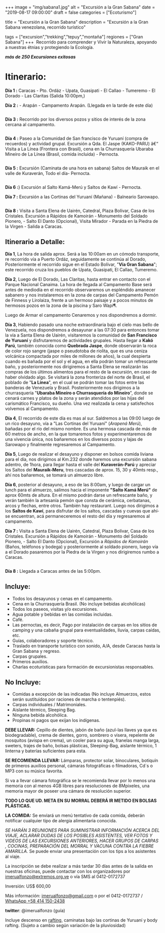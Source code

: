 +++
image = "img/sabana1.jpg" 
alt = "Excursión a la Gran Sabana" 
date = "2019-08-17 09:00:00"
draft = false 
categories = ["Ecoturismo"] 

title = "Excursión a la Gran Sabana" 
description = "Excursión a la Gran Sabana venezolana, recorrido turístico" 

tags = ["excursion","trekking","tepuy","montaña"] 
regiones = ["Gran Sabana"]
+++
![]()
Recorrido para comprender y Vivir la Naturaleza, apoyando a nuestras étnias y protegiendo la Ecologí­a.

***más de 250 Excursiones exitosas***
# Itinerario:
**Dí­a 1 :** Caracas - Pto. Ordáz - Upata, Guasipati - El Callao - Tumeremo - El Dorado - Las Claritas (Salida 10:00pm,) 

**Dí­a 2 :** - Arapán - Campamento Arapán. (Llegada en la tarde de este dí­a) 

![]()

**Dí­a 3 :** Recorrido por los diversos pozos y sitios de interés de la zona cercana al campamento.

![]()

**Dí­a 4 :** Paseo a la Comunidad de San francisco de Yuruaní­ (compra de recuerdos) y actividad grupal. Excursión a Qda. El Jaspe (KAKO-PARU) â€“  Visita a La Lí­nea (Frontera con Brasil), cena en la Churrasquerí­a Ubaraba Mineiro de La Lí­nea (Brasil, comida incluida) - Pernocta.

![]() 

**Dí­a 5 :** Excursión (Caminata de una hora en sabana) Saltos de Mauraik en el valle de Kuraverán, Todo el dí­a- Pernocta.

![]() 

**Dí­a 6 :**} Excursión al Salto Kamá-Merú y Saltos de Kawí­ - Pernocta.

**Dí­a 7 :** Excursión a las Cortinas del Yuruaní­ (Mañana) - Balneario Sarowapo. 

![]() 

**Dí­a 8 :** Visita a Santa Elena de Uairén, Catedral, Plaza Bolí­var, Casa de los Cristales. Excursión a Rápidos de Kamoirán - Monumento del Soldado Pionero, - Salto El Danto (Opcional), Visita Mirador - Parada en la Piedra de la Virgen - Salida a Caracas.



## Itinerario a Detalle:

**Dí­a 1**, 	La hora de salida aprox. Será a las 10:00am en un cómodo transporte, re recorrido ví­a a Puerto Ordáz, seguidamente se continúa al Dorado, Posteriormente el recorrido sigue en el Estado Bolí­var, "**Ví­a Gran Sabana**"; este recorrido cruza los pueblos de Upata, Guasipati, El Callao, Tumeremo.

**Dí­a 2**,	 Luego de El Dorado, Las Claritas, hasta entrar en contacto con el Parque Nacional Canaima. La hora de llegada al Campamento Base será antes de mediodí­a en el recorrido observaremos un espléndido amanecer sabanero y nos instalaremos en la zona de carpas del Campamento Pemón de Finness y Lirolaiza, frente a un hermoso paisaje y a pocos minutos de hermosos pozos en la zona de la piscina y Saro Wapí¶.

Luego de Armar el campamento Cenaremos y nos dispondremos a dormir.


**Dí­a 3**, Habiendo pasado una noche extraordinaria bajo el cielo mas bello de Venezuela, nos dispondremos a desayunar a las 07:30  para entonces  tomar la ví­a a Santa Elena de Uairén, visitaremos la comunidad de **San Francisco de Yuruaní­** y disfrutaremos de actividades grupales. Hasta llegar a **Kakó Parú**, también conocida como **Quebrada Jaspe**, donde observarán la roca de color rojo sangre (jaspe o pseudotoba de riolita, que es una ceniza volcánica compactada por miles de millones de años), la cual despierta cuando es bañada por el sol y el agua,  en ella podrán tomar un refrescante baño, y posteriormente nos dirigiremos a Santa Elena se realizarán las compras de los últimos alimentos para el resto de la excursión, en caso de haber olvidado algo. Se visitará la zona fronteriza del norte de Brasil, el poblado de "**La Lí­nea**", en el cual se podrán tomar las fotos entre las banderas de Venezuela y Brasil. Posteriormente nos dirigimos a la churrasquerí­a "**Ubaraba Mineiro o Churrasquerí­a do Mineiro**", donde se cenará carnes y platos de la zona y serán atendidos por las hijas del carismático Francisco, su dueño. Una vez realizada la cena y satisfechos volvemos al Campamento.

**Dí­a 4**, El recorrido de este dí­a es mas al sur. Saldremos a las 09:00 luego de un rico desayuno, ví­a a "Las Cortinas del Yuruaní­" (*Arapená Merú*), bañadas por el rí­o del mismo nombre. Es una hermosa cascada de más de 60 metros de ancho, en la que  tomaremos fotos y experimentaremos de una vivencia única, nos bañaremos en los diversos pozos y lajas de Sarowapo y finalmente regresaremos al Campamento.

**Dí­a 5**, Luego de realizar el desayuno y disponer en bolsos comida liviana para el dí­a, nos dirigimos al Km.232 donde haremos una excursión sabana adentro, de 1hora, para llegar hasta el valle del **Kuraverán-Parú** y apreciar los Saltos del **Mauraik-Meru**, tres cascadas de aprox. 15, 30 y 40mts resp., ahí­ nos bañaremos, se tomará un almuerzo libre.

**Dí­a 6**, posterior al desayuno, a eso de las 8:00am, y luego de cargar un lunch para el almuerzo, salimos hacia el imponente **"Salto Kamá Merú"** de aprox 60mts de altura. En el mismo podrán darse un refrescante baño, y verán también la artesaní­a pemón que consta de cerámica, cerbatanas, arcos y flechas, entre otros. También hay restaurant. Luego nos dirigimos a los **Saltos de Kawí­**, para disfrutar de los saltos, cascadas y cuevas que ahí­ se encuentran, acá permaneceremos el resto del dí­a y regresaremos al campamento.

**Dí­a 7 :** Visita a Santa Elena de Uairén, Catedral, Plaza Bolí­var, Casa de los Cristales.  Excursión a Rápidos de Kamoirán - Monumento del Soldado Pionero, - Salto El Danto (Opcional), Excursión a *Rápidos de Kamoirán* (Baños, teléfonos y bodega) y posteriormente al soldado pionero, luego ví­a a el Dorado pasaremos por la Piedra de la Virgen y nos dirigiremos rumbo a Caracas.

![]() 

**Dí­a 8 :** Llegada a Caracas antes de las 5:00pm.



## Incluye: 

- Todos los desayunos y cenas en el campamento.
- Cena en la Churrasquerí­a Brasil. (No incluye bebidas alcohólicas)
- Todos los paseos, visitas y/o excursiones.
- Agua potable y bebidas en las comidas incluidas.
- Café.
- Las pernoctas, es decir, Pago por instalación de carpas en los sitios de camping y una cabaña grupal para eventualidades, lluvia, carpas caí­das, etc.
- Guí­as, colaboradores y soporte técnico.
- Traslado en transporte turí­stico con sonido, A/A, desde Caracas hasta la Gran Sabana y regreso.
- Carpas grupales.
- Primeros auxilios.
- Charlas ecoturí­sticas para formación de excursionistas responsables.

## No Incluye: 

- Comidas a excepción de las indicadas (No incluye Almuerzos, estos serán sustituidos por raciones de marcha o tentenpiés).
- Carpas individuales / Matrimoniales.
- Aislante térmico, Sleeping Bag.
- Ninguna bebida alcohólica.
- Propinas ni pagos que exijan los indí­genas.

**DEBE LLEVAR:** Cepillo de dientes, jabón de baño (azul-las llaves ya que es biodegradable), crema de dientes, gorro, sombrero o visera, repelente de mosquitos (avispa en crema), un cooler para su agua, franelas manga larga, sweters, trajes de baño, bolsas plásticas, Sleeping-Bag, aislante térmico, 1 linterna y baterí­as suficientes para esta.

**SE RECOMIENDA LLEVAR:** Lámparas, protector solar, binoculares, botiquí­n de primeros auxilios personal, cámaras fotográficas o filmadoras, Cd`s o MP3 con su música favorita.

Si va a llevar cámara fotográfica se le recomienda llevar por lo menos una memoria con al menos 4GB libres para resoluciones de 8Mpixeles, una memoria mayor de poseer una cámara de resolución superior.

**TODO LO QUE UD. META EN SU MORRAL DEBERÁ IR METIDO EN BOLSAS PLÁSTICAS.**

**LA COMIDA:** Se enviará un menú tentativo de cada comida, deberán notificar cualquier tipo de alergia alimentaria conocida.

*SE HARÁN 3 REUNIONES PARA SUMINISTRAR INFORMACIÓN ACERCA DEL VIAJE, ACLARAR DUDAS DE LOS POSIBLES ASISTENTES, VER FOTOS Y VIDEOS DE LAS EXCURSIONES ANTERIORES, HACER GRUPOS DE CARPAS , COCINAS, PREPARACIÓN DEL MORRAL Y VACUNA CONTRA LA FIEBRE AMARILLA.* Se puede enviar una presentación con los tips a los asistentes al viaje.

La inscripción se debe realizar a más tardar 30 dí­as antes de la salida en nuestras oficinas, puede contactar con los organizadores por imerualfonzo@extremos.org.ve o ví­a SMS al 0412-0172737

Inversión: US$ 600,00

Más información: imerualfonzo@gmail.com o por el 0412-0172737 / [WhatsApp +58 414 150-2438](https://wa.me/584141502438)

**twitter**: @imerualfonzo (guí­a)

Incluye descenso en [rafting](/post/rafting/), caminatas bajo las cortinas de Yuruaní­ y body rafting. (Sujeto a cambio según variación de la pluviosidad)
